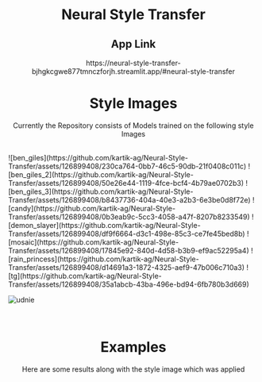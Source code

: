 <h1 align="center">Neural Style Transfer</h1>
  
<!-- Neural Style Transfer algorithm blends two images together, out of the two images one is known as the content image from where the algorithm takes the content and the other is called the style image from where the algorithm takes the style for the resultant images. This transfer of style from style image onto the content image is the idea behind Neural Style Transfer. -->

<h2 align="center">App Link</h2>
<p align = "center"> https://neural-style-transfer-bjhgkcgwe877tmnczforjh.streamlit.app/#neural-style-transfer</p>
<h1 align="center">Style Images</h1>
<p align="center">Currently the Repository consists of Models trained on the following style Images</p>

<br>
![ben_giles](https://github.com/kartik-ag/Neural-Style-Transfer/assets/126899408/230ca764-0bb7-46c5-90db-21f0408c011c)
![ben_giles_2](https://github.com/kartik-ag/Neural-Style-Transfer/assets/126899408/50e26e44-1119-4fce-bcf4-4b79ae0702b3)
![ben_giles_3](https://github.com/kartik-ag/Neural-Style-Transfer/assets/126899408/b8437736-404a-40e3-a2b3-6e3be0d8f72e)
![candy](https://github.com/kartik-ag/Neural-Style-Transfer/assets/126899408/0b3eab9c-5cc3-4058-a47f-8207b8233549)
![demon_slayer](https://github.com/kartik-ag/Neural-Style-Transfer/assets/126899408/df9f6664-d3c1-498e-85c3-ce7fe45bed8b)
![mosaic](https://github.com/kartik-ag/Neural-Style-Transfer/assets/126899408/17845e92-840d-4d58-b3b9-ef9ac52295a4)
![rain_princess](https://github.com/kartik-ag/Neural-Style-Transfer/assets/126899408/d14691a3-1872-4325-aef9-47b006c710a3)
![tg](https://github.com/kartik-ag/Neural-Style-Transfer/assets/126899408/35a1abcb-43ba-496e-bd94-6fb780b3d669)

![udnie](https://github.com/kartik-ag/Neural-Style-Transfer/assets/126899408/265a3047-5803-46b9-bfbc-aad6ba9d8175)


<br>

<h1 align="center">Examples</h1>

<p align="center" >Here are some results along with the style image which was applied</p>
<br>

<br>
